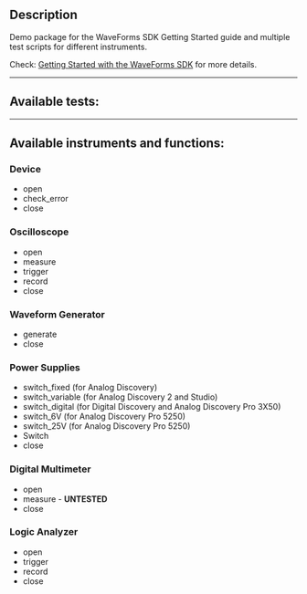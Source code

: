 ## Description
Demo package for the WaveForms SDK Getting Started guide and multiple test scripts for different instruments.

Check: [Getting Started with the WaveForms SDK](https://digilent.com/reference/test-and-measurement/guides/waveforms-sdk-getting-started) for more details.

***

## Available tests:


***

## Available instruments and functions:
### Device
* open
* check_error
* close

### Oscilloscope
* open
* measure
* trigger
* record
* close

### Waveform Generator
* generate
* close

### Power Supplies
* switch_fixed (for Analog Discovery)
* switch_variable (for Analog Discovery 2 and Studio)
* switch_digital (for Digital Discovery and Analog Discovery Pro 3X50)
* switch_6V (for Analog Discovery Pro 5250)
* switch_25V (for Analog Discovery Pro 5250)
* Switch
* close

### Digital Multimeter
* open
* measure - **UNTESTED**
* close

### Logic Analyzer
* open
* trigger
* record
* close
